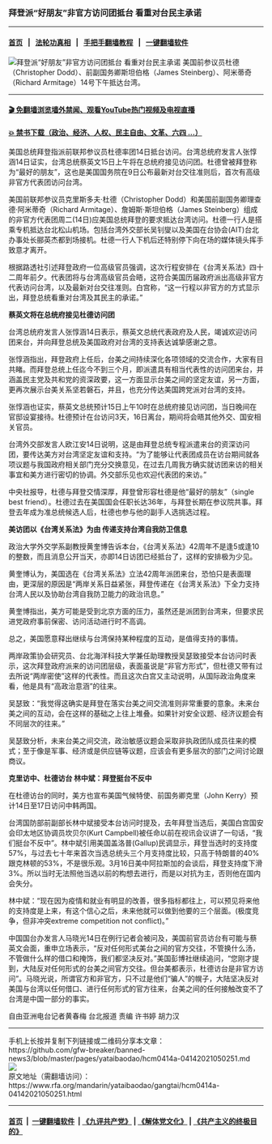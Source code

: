 ### 拜登派“好朋友”非官方访问团抵台 看重对台民主承诺
------------------------

#### [首页](https://github.com/gfw-breaker/banned-news3/blob/master/README.md) &nbsp;&nbsp;|&nbsp;&nbsp; [法轮功真相](https://github.com/begood0513/basic/blob/master/README.md)  &nbsp;&nbsp;|&nbsp;&nbsp; [手把手翻墙教程](https://github.com/gfw-breaker/guides/wiki)  &nbsp;&nbsp;|&nbsp;&nbsp; [一键翻墙软件](https://github.com/gfw-breaker/nogfw/blob/master/README.md)  



<div id="headerimg">
 <img alt="拜登派“好朋友”非官方访问团抵台 看重对台民主承诺" src="https://www.rfa.org/mandarin/yataibaodao/gangtai/hcm0414a-04142021050251.html/@@images/0c2bb4b1-4c2a-4b55-b3e2-0f4b2f09ca6a.jpeg" title="拜登派“好朋友”非官方访问团抵台 看重对台民主承诺"/>
 <span class="lead_image_caption">
  美国前参议员杜德（Christopher Dodd）、前副国务卿斯坦伯格（James Steinberg）、阿米蒂奇（Richard Armitage）14号下午抵达台湾。
 </span>
 <!-- zoomattribute -->
</div>

<hr/>


#### [ 🎬  免翻墙浏览墙外禁闻、观看YouTube热门视频及电视直播](https://github.com/gfw-breaker/HelloWorld)

#### [ 💥  禁书下载（政治、经济、人权、民主自由、文革、六四 ...）](https://github.com/gfw-breaker/books/blob/master/README.md)

<div id="storytext">
 <p class="p1">
  美国总统拜登指派前联邦参议员杜德率团14日抵台访问。台湾总统府发言人张惇涵14日证实，台湾总统蔡英文15日上午将在总统府接见访问团。杜德曾被拜登称为“最好的朋友”，这也是美国国务院在9日公布最新对台交往准则后，首次有高级非官方代表团访问台湾。
 </p>
 <p class="p1">
  美国前联邦参议员克里斯多夫·杜德（Christopher Dodd）和美国前副国务卿理查德·阿米蒂奇（Richard Armitage）、詹姆斯·斯坦伯格（James Steinberg）组成的非官方代表团周二(14日)应美国总统拜登的要求抵达台湾访问。杜德一行人是搭乘专机抵达台北松山机场。包括台湾外交部长吴钊燮以及美国在台协会(AIT)台北办事处长郦英杰都到场接机。杜德一行人下机后还特别停下向在场的媒体镜头挥手致意才离开。
 </p>
 <p class="p1">
  根据路透社引述拜登政府一位高级官员强调，这次行程安排在《台湾关系法》四十二周年前夕。代表团将与台湾高级官员会晤，这符合美国历届政府派出高级非官方代表访问台湾，以及最新对台交往准则。白宫称，“这一行程以非官方的方式显示出，拜登总统看重对台湾及其民主的承诺。”
 </p>
 <p class="p1">
  <strong>
   蔡英文将在总统府接见杜德访问团
  </strong>
 </p>
 <p class="p1">
  台湾总统府发言人张惇涵14日表示，蔡英文总统代表政府及人民，竭诚欢迎访问团来台，并向拜登总统及美国政府对台湾的支持表达诚挚感谢之意。
 </p>
 <p class="p1">
  张惇涵指出，拜登政府上任后，台美之间持续深化各项领域的交流合作，大家有目共睹。而拜登总统上任迄今不到三个月，即派遣具有相当代表性的访问团来台，并涵盖民主党及共和党的资深政要，这一方面显示台美之间的坚定友谊，另一方面，更再次展示台美关系坚若磐石，并且，也充分传达美国跨党派对台湾的支持。
 </p>
 <p class="p1">
  张惇涵也证实，蔡英文总统预计15日上午10时在总统府接见访问团，当日晚间在官邸设宴接待。杜德预计在台访问3天，16日离台，期间将会晤其他外交、国安相关官员。
 </p>
 <p class="p1">
  台湾外交部发言人欧江安14日说明，这是由拜登总统专程派遣来台的资深访问团，要传达美方对台湾坚定友谊和支持。“为了能够让代表团成员在访台期间就各项议题与我国政府相关部门充分交换意见，在过去几周我方确实就访团来访的相关事宜和美方进行密切的协调。外交部乐见也欢迎代表团的来访。”
 </p>
 <p class="p1">
  中央社报导，杜德与拜登交情深厚，拜登曾形容杜德是他“最好的朋友”（single best friend）。杜德过去在美国国会任职长达36年，与拜登长期在参议院共事。拜登去年成为准总统候选人后，杜德也参与他的副手人选挑选过程。
 </p>
 <p class="p1">
  <strong>
   美访团以《台湾关系法》为由 传递支持台湾自我防卫信息
  </strong>
 </p>
 <p class="p1">
  政治大学外交学系副教授黄奎博告诉本台，《台湾关系法》42周年不是逢5或逢10的整数，而且消息公开当天，亦即14日访团已经抵台了，这样的安排极为少见。
 </p>
 <p class="p1">
  黄奎博认为，美国选在《台湾关系法》立法42周年派团来台，恐怕只是表面理由，更深层的原因是“两岸关系日益紧张，拜登传递在《台湾关系法》下全力支持台湾人民以及协助台湾自我防卫能力的政治讯息。”
 </p>
 <p class="p1">
  黄奎博指出，美方可能是受到北京方面的压力，虽然还是派团到台湾来，但要求民进党政府事前保密、访问活动进行时不高调。
 </p>
 <p class="p1">
  总之，美国愿意释出继续与台湾保持某种程度的互动，是值得支持的事情。
 </p>
 <p class="p1">
  两岸政策协会研究员、台北海洋科技大学兼任助理教授吴瑟致接受本台访问时表示，这次拜登政府派来的访问团层级，表面虽说是“非官方形式”，但杜德又带有过去所说“两岸密使”这样的代表性。而且这次白宫又主动说明，从国际政治角度来看，他是具有“高政治意涵”的往来。
 </p>
 <p class="p1">
  吴瑟致：“我觉得这确实是拜登在落实台美之间交流准则非常重要的意象。未来台美之间的互动，会在这样的基础之上往上堆叠。如果针对安全议题、经济议题会有不同层次的往来。”
 </p>
 <p class="p1">
  吴瑟致分析，未来台美之间交流，政治敏感议题会采取非执政团队成员往来的模式；至于像是军事、经济或是供应链等议题，应该会有更多层次的部门之间讨论跟商议。
 </p>
 <p class="p1">
  <strong>
   克里访中、杜德访台 林中斌：拜登挺台不反中
  </strong>
 </p>
 <p class="p1">
  在杜德访台的同时，美方也宣布美国气候特使、前国务卿克里（John Kerry）预计14日至17日访问中韩两国。
 </p>
 <p class="p1">
  台湾国防部前副部长林中斌接受本台访问时提及，去年拜登当选后，美国白宫国安会印太地区协调员坎贝尔(Kurt Campbell)被任命以前在视讯会议讲了一句话，“我们挺台不反中”。林中斌引用美国盖洛普(Gallup)民调显示，拜登当选时的支持度57%，与过去七十年来首次当选总统头三个月支持度比较，只高于特朗普的40%跟克林顿的53%，不是很乐观。3月16日美中阿拉斯加的会谈后，拜登支持度下滑3%。所以当时无法照他当选以前的构想去进行，而是以对抗为主，否则他在国内会失分。
 </p>
 <p class="p1">
  林中斌：“现在因为疫情和就业有明显的改善，很多指标都往上，可以预见将来他的支持度是上来，有这个信心之后，未来他就可以做到他要的三个层面。(极度竞争，但非冲突extreme competition not conflict)。”
 </p>
 <p class="p1">
  中国国台办发言人马晓光14日在例行记者会被问及，美国前官员访台有可能与蔡英文会面，重申立场表示，“反对任何形式美台之间的官方交往，不管换什么汤，不管做什么样的借口和掩饰，我们都坚决反对。”美国彭博社继续追问，“您刚才提到，大陆反对任何形式的台美之间官方交往。但台美都表示，杜德访台是非官方访问”。马晓光说，所谓官方和非官方，只不过是他们“骗人”的幌子，大陆坚决反对美国与台湾以任何借口、进行任何形式的官方往来，台美之间的任何接触改变不了台湾是中国一部分的事实。
 </p>
 <p class="p2">
 </p>
 <p class="p1">
  自由亚洲电台记者黄春梅 台北报道 责编 许书婷 胡力汉
 </p>
</div>

<hr/>
手机上长按并复制下列链接或二维码分享本文章：<br/>
https://github.com/gfw-breaker/banned-news3/blob/master/pages/yataibaodao/hcm0414a-04142021050251.md <br/>
<a href='https://github.com/gfw-breaker/banned-news3/blob/master/pages/yataibaodao/hcm0414a-04142021050251.md'><img src='https://github.com/gfw-breaker/banned-news3/blob/master/pages/yataibaodao/hcm0414a-04142021050251.md.png'/></a> <br/>
原文地址（需翻墙访问）：https://www.rfa.org/mandarin/yataibaodao/gangtai/hcm0414a-04142021050251.html


------------------------
#### [首页](https://github.com/gfw-breaker/banned-news3/blob/master/README.md) &nbsp;|&nbsp; [一键翻墙软件](https://github.com/gfw-breaker/nogfw/blob/master/README.md) &nbsp;| [《九评共产党》](https://github.com/gfw-breaker/9ping.md/blob/master/README.md#九评之一评共产党是什么) | [《解体党文化》](https://github.com/gfw-breaker/jtdwh.md/blob/master/README.md) | [《共产主义的终极目的》](https://github.com/gfw-breaker/gczydzjmd.md/blob/master/README.md)


<img src='http://gfw-breaker.win/banned-news3/pages/yataibaodao/hcm0414a-04142021050251.md' width='0px' height='0px'/>